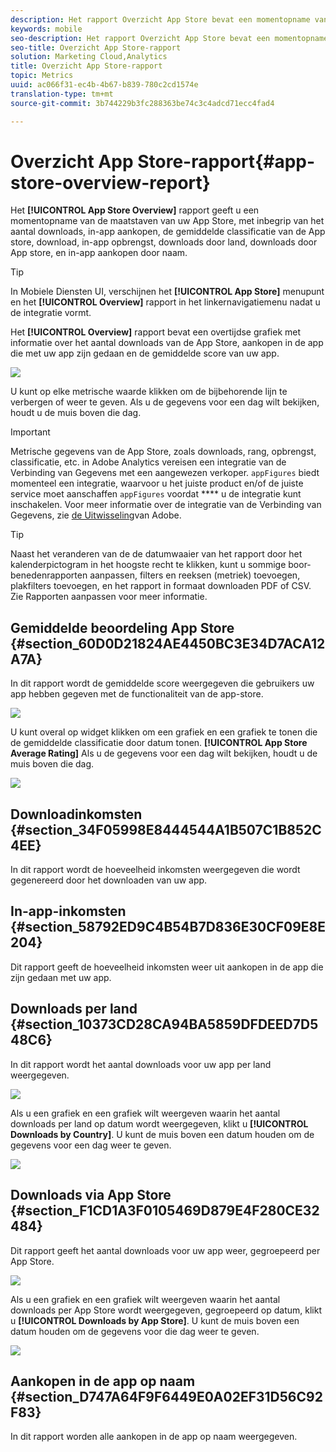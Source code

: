 ```yaml
---
description: Het rapport Overzicht App Store bevat een momentopname van de maatstaven van uw App Store, waaronder het aantal downloads, aankopen in de app, de gemiddelde waardering van de App Store, downloadopbrengsten, in-app-inkomsten, downloads per land, downloads per App Store en aankopen in de app op naam.
keywords: mobile
seo-description: Het rapport Overzicht App Store bevat een momentopname van de maatstaven van uw App Store, waaronder het aantal downloads, aankopen in de app, de gemiddelde waardering van de App Store, downloadopbrengsten, in-app-inkomsten, downloads per land, downloads per App Store en aankopen in de app op naam.
seo-title: Overzicht App Store-rapport
solution: Marketing Cloud,Analytics
title: Overzicht App Store-rapport
topic: Metrics
uuid: ac066f31-ec4b-4b67-b839-780c2cd1574e
translation-type: tm+mt
source-git-commit: 3b744229b3fc288363be74c3c4adcd71ecc4fad4

---
```



# Overzicht App Store-rapport{#app-store-overview-report}

Het **[!UICONTROL App Store Overview]** rapport geeft u een momentopname van de maatstaven van uw App Store, met inbegrip van het aantal downloads, in-app aankopen, de gemiddelde classificatie van de App store, download, in-app opbrengst, downloads door land, downloads door App store, en in-app aankopen door naam.

>[!TIP]
>
>In Mobiele Diensten UI, verschijnen het **[!UICONTROL App Store]** menupunt en het **[!UICONTROL Overview]** rapport in het linkernavigatiemenu nadat u de integratie vormt.

Het **[!UICONTROL Overview]** rapport bevat een overtijdse grafiek met informatie over het aantal downloads van de App Store, aankopen in de app die met uw app zijn gedaan en de gemiddelde score van uw app.

![](assets/app_store_metrics.png)

U kunt op elke metrische waarde klikken om de bijbehorende lijn te verbergen of weer te geven. Als u de gegevens voor een dag wilt bekijken, houdt u de muis boven die dag.

>[!IMPORTANT]
>
>Metrische gegevens van de App Store, zoals downloads, rang, opbrengst, classificatie, etc. in Adobe Analytics vereisen een integratie van de Verbinding van Gegevens met een aangewezen verkoper. `appFigures` biedt momenteel een integratie, waarvoor u het juiste product en/of de juiste service moet aanschaffen `appFigures` voordat **** u de integratie kunt inschakelen. Voor meer informatie over de integratie van de Verbinding van Gegevens, zie [de Uitwisseling](https://www.adobeexchange.com/experiencecloud.html)van Adobe.

>[!TIP]
>
>Naast het veranderen van de de datumwaaier van het rapport door het kalenderpictogram in het hoogste recht te klikken, kunt u sommige boor-benedenrapporten aanpassen, filters en reeksen (metriek) toevoegen, plakfilters toevoegen, en het rapport in formaat downloaden PDF of CSV. Zie Rapporten [](/help/using/usage/reports-customize/reports-customize.md)aanpassen voor meer informatie.

## Gemiddelde beoordeling App Store {#section_60D0D21824AE4450BC3E34D7ACA12A7A}

In dit rapport wordt de gemiddelde score weergegeven die gebruikers uw app hebben gegeven met de functionaliteit van de app-store.

![](assets/app_store_rating.png)

U kunt overal op widget klikken om een grafiek en een grafiek te tonen die de gemiddelde classificatie door datum tonen. **[!UICONTROL App Store Average Rating]** Als u de gegevens voor een dag wilt bekijken, houdt u de muis boven die dag.

![](assets/app_store_downloads_detail.png)

## Downloadinkomsten {#section_34F05998E8444544A1B507C1B852C4EE}

In dit rapport wordt de hoeveelheid inkomsten weergegeven die wordt gegenereerd door het downloaden van uw app.

## In-app-inkomsten {#section_58792ED9C4B54B7D836E30CF09E8E204}

Dit rapport geeft de hoeveelheid inkomsten weer uit aankopen in de app die zijn gedaan met uw app.

## Downloads per land {#section_10373CD28CA94BA5859DFDEED7D548C6}

In dit rapport wordt het aantal downloads voor uw app per land weergegeven.

![](assets/country.png)

Als u een grafiek en een grafiek wilt weergeven waarin het aantal downloads per land op datum wordt weergegeven, klikt u **[!UICONTROL Downloads by Country]**. U kunt de muis boven een datum houden om de gegevens voor een dag weer te geven.

![](assets/downloads_by_country.png)

## Downloads via App Store {#section_F1CD1A3F0105469D879E4F280CE32484}

Dit rapport geeft het aantal downloads voor uw app weer, gegroepeerd per App Store.

![](assets/app_store.png)

Als u een grafiek en een grafiek wilt weergeven waarin het aantal downloads per App Store wordt weergegeven, gegroepeerd op datum, klikt u **[!UICONTROL Downloads by App Store]**. U kunt de muis boven een datum houden om de gegevens voor die dag weer te geven.

![](assets/app_store_downloads_detail.png)

## Aankopen in de app op naam {#section_D747A64F9F6449E0A02EF31D56C92F83}

In dit rapport worden alle aankopen in de app op naam weergegeven.
